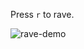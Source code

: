 Press `r` to rave.

![rave-demo](https://user-images.githubusercontent.com/1880/180305354-f34f545c-6077-4a08-96c6-e52d981eb1a9.gif)
